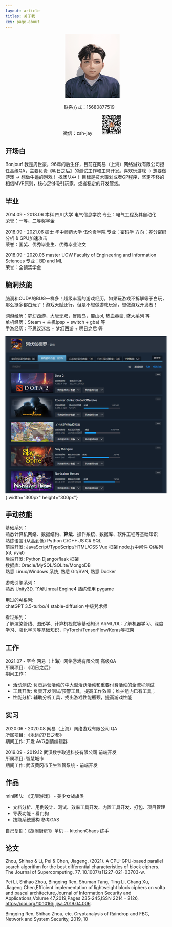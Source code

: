 ```yaml
---
layout: article
titles: 关于我
key: page-about
---
```


<dir align="center">

<img src="/assets/images/img/20230507002339.png" style="width:170px; height:200px"/>

<p>
联系方式：15680877519 &nbsp;&nbsp;&nbsp;&nbsp;</p>
微信：zsh-jay &nbsp;&nbsp;&nbsp;&nbsp;&nbsp; <img src="/assets/images/img/20230507005227.png" style="width:64px; height:64px"/>
</dir>

## 开场白

Bonjour! 我是周世豪，96年的后生仔，目前在网易（上海）网络游戏有限公司担任高级QA，主要负责《明日之后》的测试工作和工具开发。喜欢玩游戏 -> 想要做游戏 -> 想做牛逼的游戏！ 找团队中！ 目标是技术策划或者GP程序，坚定不移的相信MVP原则，核心足够吸引玩家，或者稳定的开发管线。

## 毕业

2014.09 - 2018.06 本科 四川大学 电气信息学院 专业：电气工程及其自动化 \
荣誉：一等、二等奖学金

2018.09 - 2021.06 硕士 华中师范大学 伍伦贡学院 专业：密码学 方向：差分密码分析 & GPU加速攻击 \
荣誉：国奖、优秀毕业生、优秀毕业论文

2018.09 - 2020.06 master UOW Faculty of Engineering and Information Sciences 专业：BD and ML \
荣誉：全额奖学金

## 脑洞技能

脑洞和CUDA的BUG一样多！超级丰富的游戏经历，如果玩游戏不拆解等于白玩，那么挺多都白玩了！游戏天赋还行，但是不想做游戏玩家，想做游戏开发者！

网游经历：梦幻西游，大唐无双，冒险岛，蜀山ol, 热血英豪, 盛大系列 等 \
单机经历：Steam + 主机(psp + switch + gba) 等 \
手游经历：不思议迷宫 + 梦幻西游 + 明日之后 等

![](/assets/images/img/steam_exp.png){:width="300px" height="300px"}

## 手动技能

基础系列：\
熟悉计算机网络、数据结构、**算法**、操作系统、数据库、软件工程等基础知识 \
熟练语言:(从高到低)  Python C/C++ JS C# SQL \
前端开发: JavaScript/TypeScript/HTML/CSS Vue 框架 node.js中间件 Qt系列(qt, pyqt) \
后端开发: Python Django/flask 框架 \
数据库: Oracle/MySQL/SQLite/MongoDB \
熟悉 Linux/Windows 系统, 熟悉 Git/SVN, 熟悉 Docker

游戏引擎系列：\
熟悉 Unity3D, 了解Unreal Engine4
熟练使用 pygame

用过的AI系列: \
chatGPT 3.5-turbo/4
stable-diffusion 中级咒术师

看过系列：\
了解渲染管线、图形学、计算机视觉等基础知识
AI/ML/DL: 了解机器学习、深度学习、强化学习等基础知识，PyTorch/TensorFlow/Keras等框架

## 工作

2021.07 - 至今 网易（上海）网络游戏有限公司 高级QA \
所属项目: 《明日之后》\
期间工作：
 - 活动测试: 负责运营活动的中大型活跃活动和重要付费活动的全流程测试
 - 工具开发: 负责开发测试/预警工具，提高工作效率；维护组内已有工具；
 - 性能分析: 辅助分析工具，找出游戏性能瓶颈，提高游戏性能

## 实习

2020.06 - 2020.08 网易（上海）网络游戏有限公司 QA \
所属项目: 《永远的7日之都》\
期间工作: 开发 AVG剧情编辑器

2019.09 - 2019.12 武汉数字政通科技有限公司 前端开发 \
所属项目: 智慧城市 \
期间工作: 武汉黄冈市卫生监管系统 - 前端开发

## 作品

mini团队: 《无限游戏》 - 美少女战旗类
- 文档分析、用例设计、测试、效率工具开发、内置工具开发、打包、项目管理
- 导表功能 - 看门狗
- 技能系统重构 参考GAS

自己复刻：《胡闹厨房1》单机 -- kitchenChaos 练手

## 论文

Zhou, Shihao & Li, Pei & Chen, Jiageng. (2021). A CPU-GPU-based parallel search algorithm for the best differential characteristics of block ciphers. The Journal of Supercomputing. 77. 10.1007/s11227-021-03703-w.

Pei Li, Shihao Zhou, Bingqing Ren, Shuman Tang, Ting Li, Chang Xu, Jiageng Chen,Efficient implementation of lightweight block ciphers on volta and pascal architecture,Journal of Information Security and Applications,Volume 47,2019,Pages 235-245,ISSN 2214 - 2126, https://doi.org/10.1016/j.jisa.2019.04.006.

Bingqing Ren, Shihao Zhou, etc. Cryptanalysis of Raindrop and FBC, Network and System Security, 2019, 10
